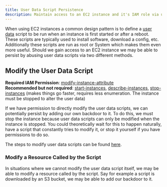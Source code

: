 ```yaml
---
title: User Data Script Persistence
description: Maintain access to an EC2 instance and it's IAM role via user data scripts.
---
```


When using EC2 instances a common design pattern is to define a [user data](https://docs.aws.amazon.com/AWSEC2/latest/UserGuide/user-data.html) script to be run when an instance is first started or after a reboot. These scripts are typically used to install software, download a config, etc. Additionally these scripts are run as root or System which makes them even more useful. Should we gain access to an EC2 instance we may be able to persist by abusing user data scripts via two different methods.

## Modify the User Data Script
**Required IAM Permission**: [modify-instance-attribute](https://awscli.amazonaws.com/v2/documentation/api/latest/reference/ec2/modify-instance-attribute.html)  
**Recommended but not required**: [start-instances](https://awscli.amazonaws.com/v2/documentation/api/latest/reference/ec2/start-instances.html), [describe-instances](https://awscli.amazonaws.com/v2/documentation/api/latest/reference/ec2/describe-instances.html), [stop-instances](https://awscli.amazonaws.com/v2/documentation/api/latest/reference/ec2/stop-instances.html) (makes things go faster, requires less enumeration. The instance must be stopped to alter the user data)  

If we have permission to directly modify the user data scripts, we can potentially persist by adding our own backdoor to it. To do this, we must stop the instance because user data scripts can only be modified when the instance is stopped. You could theoretically wait for this to happen naturally, have a script that constantly tries to modify it, or stop it yourself if you have permissions to do so.

The steps to modify user data scripts can be found [here](/aws/exploitation/local-priv-esc-mod-instance-att/).

### Modify a Resource Called by the Script
In situations where we cannot modify the user data script itself, we may be able to modify a resource called by the script. Say for example a script is downloaded by an S3 bucket, we may be able to add our backdoor to it.